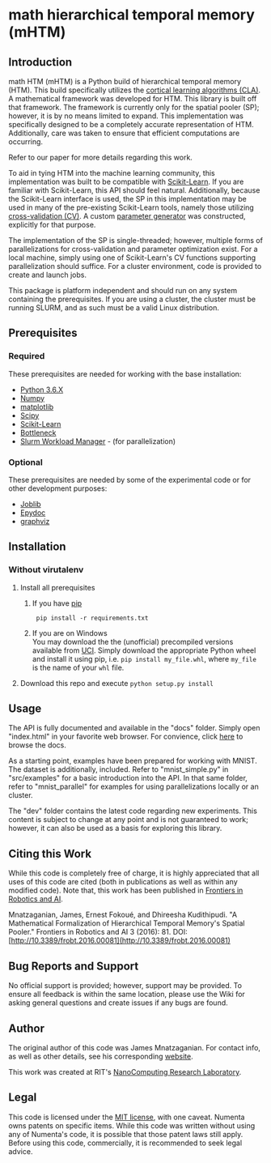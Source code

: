# math hierarchical temporal memory (mHTM)

## Introduction
math HTM (mHTM) is a Python build of hierarchical temporal memory (HTM). This
build specifically utilizes the
[cortical learning algorithms (CLA)](|http://numenta.com/assets/pdf/whitepapers/hierarchical-temporal-memory-cortical-learning-algorithm-0.2.1-en.pdf).
A mathematical framework was developed for HTM. This library is built off that
framework. The framework is currently only for the spatial pooler (SP);
however, it is by no means limited to expand. This implementation was
specifically designed to be a completely accurate representation of HTM.
Additionally, care was taken to ensure that efficient computations are
occurring.

Refer to our paper for more details regarding this work.

To aid in tying HTM into the machine learning community, this implementation
was built to be compatible with [Scikit-Learn](http://scikit-learn.org/stable/).
If you are familiar with Scikit-Learn, this API should feel natural.
Additionally, because the Scikit-Learn interface is used, the SP in this
implementation may be used in many of the pre-existing Scikit-Learn tools,
namely those utilizing [cross-validation (CV)](http://scikit-learn.org/stable/modules/cross_validation.html).
A custom [parameter generator](http://scikit-learn.org/stable/modules/generated/sklearn.grid_search.ParameterSampler.html)
was constructed, explicitly for that purpose.

The implementation of the SP is single-threaded; however, multiple forms of
parallelizations for cross-validation and parameter optimization exist. For a
local machine, simply using one of Scikit-Learn's CV functions supporting
parallelization should suffice. For a cluster environment, code is provided to
create and launch jobs.

This package is platform independent and should run on any system containing
the prerequisites. If you are using a cluster, the cluster must be running
SLURM, and as such must be a valid Linux distribution.

## Prerequisites
### Required
These prerequisites are needed for working with the base installation:

* [Python 3.6.X](https://www.python.org/downloads/release/python-367/)
* [Numpy](http://www.numpy.org/)
* [matplotlib](http://matplotlib.org/)
* [Scipy](http://www.scipy.org/)
* [Scikit-Learn](http://scikit-learn.org/stable/)
* [Bottleneck](http://berkeleyanalytics.com/bottleneck)
* [Slurm Workload Manager](https://slurm.schedmd.com/overview.html) - (for parallelization)

### Optional
These prerequisites are needed by some of the experimental code or for other development purposes:

* [Joblib](https://pythonhosted.org/joblib/index.html)
* [Epydoc](http://sourceforge.net/projects/epydoc/files)
* [graphviz](http://www.graphviz.org/Download..php)

## Installation
### Without virutalenv
1. Install all prerequisites
    1. If you have [pip](https://pip.pypa.io/en/latest/installing.html)

            pip install -r requirements.txt

    2. If you are on Windows  
        You may download the the (unofficial) precompiled versions available
        from [UCI](http://www.lfd.uci.edu/~gohlke/pythonlibs). Simply download
        the appropriate Python wheel and install it using pip, i.e.
        `pip install my_file.whl`, where `my_file` is the name of your `whl`
        file.

2. Download this repo and execute `python setup.py install`

## Usage
The API is fully documented and available in the "docs" folder. Simply open
"index.html" in your favorite web browser. For convience, click
[here](http://techtorials.me/mHTM/) to browse the docs.

As a starting point, examples have been prepared for working with MNIST. The
dataset is additionally, included. Refer to "mnist_simple.py" in "src/examples"
for a basic introduction into the API. In that same folder, refer to
"mnist_parallel" for examples for using parallelizations locally or an cluster.

The "dev" folder contains the latest code regarding new experiments. This
content is subject to change at any point and is not guaranteed to work;
however, it can also be used as a basis for exploring this library.

## Citing this Work
While this code is completely free of charge, it is highly appreciated that all
uses of this code are cited (both in publications as well as within any
modified code). Note that, this work has been published in
[Frontiers in Robotics and AI](http://journal.frontiersin.org/article/10.3389/frobt.2016.00081/full).  

Mnatzaganian, James, Ernest Fokoué, and Dhireesha Kudithipudi.
"A Mathematical Formalization of Hierarchical Temporal Memory's Spatial
Pooler." Frontiers in Robotics and AI 3 (2016): 81. DOI:
[http://10.3389/frobt.2016.00081](http://10.3389/frobt.2016.00081)

## Bug Reports and Support
No official support is provided; however, support may be provided. To ensure
all feedback is within the same location, please use the Wiki for asking
general questions and create issues if any bugs are found.

## Author
The original author of this code was James Mnatzaganian. For contact info, as
well as other details, see his corresponding [website](http://techtorials.me).

This work was created at RIT's [NanoComputing Research Laboratory](http://www.rit.edu/kgcoe/nanolab/).

## Legal
This code is licensed under the [MIT license](http://opensource.org/licenses/mit-license.php),
with one caveat. Numenta owns patents on specific items. While this code was
written without using any of Numenta's code, it is possible that those patent
laws still apply. Before using this code, commercially, it is recommended to
seek legal advice.
